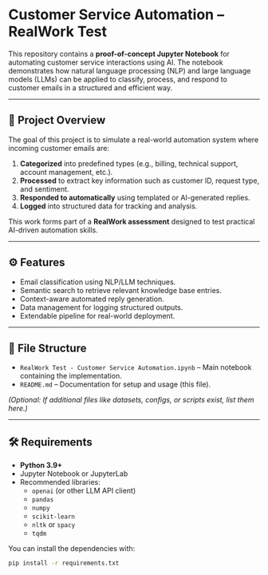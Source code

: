 # Customer Service Automation – RealWork Test

This repository contains a **proof-of-concept Jupyter Notebook** for automating customer service interactions using AI. The notebook demonstrates how natural language processing (NLP) and large language models (LLMs) can be applied to classify, process, and respond to customer emails in a structured and efficient way.

---

## 📌 Project Overview

The goal of this project is to simulate a real-world automation system where incoming customer emails are:

1. **Categorized** into predefined types (e.g., billing, technical support, account management, etc.).
2. **Processed** to extract key information such as customer ID, request type, and sentiment.
3. **Responded to automatically** using templated or AI-generated replies.
4. **Logged** into structured data for tracking and analysis.

This work forms part of a **RealWork assessment** designed to test practical AI-driven automation skills.

---

## ⚙️ Features

- Email classification using NLP/LLM techniques.  
- Semantic search to retrieve relevant knowledge base entries.  
- Context-aware automated reply generation.  
- Data management for logging structured outputs.  
- Extendable pipeline for real-world deployment.  

---

## 📂 File Structure

- `RealWork Test - Customer Service Automation.ipynb` – Main notebook containing the implementation.  
- `README.md` – Documentation for setup and usage (this file).  

*(Optional: If additional files like datasets, configs, or scripts exist, list them here.)*

---

## 🛠️ Requirements

- **Python 3.9+**  
- Jupyter Notebook or JupyterLab  
- Recommended libraries:
  - `openai` (or other LLM API client)
  - `pandas`
  - `numpy`
  - `scikit-learn`
  - `nltk` or `spacy`
  - `tqdm`

You can install the dependencies with:

```bash
pip install -r requirements.txt
